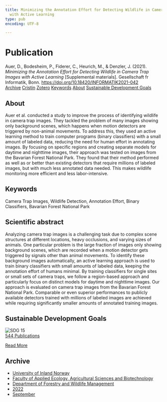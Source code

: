 ```yaml
---
title: Minimizing the Annotation Effort for Detecting Wildlife in Camera Trap Images
  with Active Learning
type: pub
encoding: UTF-8

---
```

<h1>Publication</h1>
<article id="csl-bib-container-NZPZAIXK" class="csl-bib-container">
  <div class="csl-bib-body"> <div class="csl-entry">Auer, D., Bodesheim, P., Fiderer, C., Heurich, M., &#38; Denzler, J. (2021). <i>Minimizing the Annotation Effort for Detecting Wildlife in Camera Trap Images with Active Learning</i> [Supplemental materials]. Gesellschaft fr Informatik, Bonn. <a href="https://doi.org/10.18420/INFORMATIK2021-042">https://doi.org/10.18420/INFORMATIK2021-042</a></div> </div>
  <div class="csl-bib-buttons">
    <a href="#taxonomy-article-NZPZAIXK" alt="archive" class="csl-bib-button">Archive</a>
    <a href="https://app.cristin.no/results/show.jsf?id=2048656" alt="Cristin" class="csl-bib-button">Cristin</a>
    <a href="http://zotero.org/groups/5881554/items/NZPZAIXK" alt="Zotero" class="csl-bib-button">Zotero</a>
    <a href="#keywords-article-NZPZAIXK" alt="keywords" class="csl-bib-button">Keywords</a>
    <a href="#about-article-NZPZAIXK" alt="about_pub" class="csl-bib-button">About</a>
    <a href="#sdg-article-NZPZAIXK" alt="sdg" class="csl-bib-button">Sustainable Development Goals</a>
  </div>
  <div id="csl-bib-meta-container-NZPZAIXK"></div>
</article>
<div id="csl-bib-meta-NZPZAIXK" class="csl-bib-meta">
  <article id="about-article-NZPZAIXK" class="about_pub-article">
    <h1>About</h1>
    Auer et al. conducted a study to improve the process of identifying wildlife in camera trap images. They tackled the problem of many images showing only background scenes, which happens when motion detectors are triggered by non-animal movements. To address this, they used an active learning method to train computer programs (binary classifiers) with a small amount of labeled data, reducing the need for human effort in annotating images. By focusing on specific regions and creating separate models for daytime and nighttime images, their approach was tested on images from the Bavarian Forest National Park. They found that their method performed as well as or better than existing detectors that require millions of labeled images, but with much less annotated data needed. This makes wildlife monitoring more efficient and less labor-intensive.
  </article>
  <article id="keywords-article-NZPZAIXK" class="keywords-article">
    <h1>Keywords</h1>
    Camera Trap Images, Wildlife Detection, Annotation Effort, Binary Classifiers, Bavarian Forest National Park
  </article>
  <article id="abstract-article-NZPZAIXK" class="abstract-article">
    <h1>Scientific abstract</h1>
    Analyzing camera trap images is a challenging task due to complex scene structures at different locations, heavy occlusions, and varying sizes of animals. One particular problem is the large fraction of images only showing background scenes, which are recorded when a motion detector gets triggered by signals other than animal movements. To identify these background images automatically, an active learning approach is used to train binary classifiers with small amounts of labeled data, keeping the annotation effort of humans minimal. By training classifiers for single sites or small sets of camera traps, we follow a region-based approach and particularly focus on distinct models for daytime and nighttime images. Our approach is evaluated on camera trap images from the Bavarian Forest National Park. Comparable or even superior performances to publicly available detectors trained with millions of labeled images are achieved while requiring significantly smaller amounts of annotated training images.
  </article>
  <article id="sdg-article-NZPZAIXK" class="sdg-article">
    <h1>Sustainable Development Goals</h1>
    <div class="sdg-container"><div id="sdg15" class="sdg">
        <img src="{{< params subfolder >}}images/sdg/sdg15_en.png" class="image" alt="SDG 15">
        <div class="sdg-overlay">
          <a href="{{< params subfolder >}}en/archive/?sdg=15#archive" class="sdg-publication-count"><span>544</span> Publications</a>
          <p><a href="https://sdgs.un.org/goals/goal15" class="sdg-read-more">Read More</a></p>
        </div>
      </div></div>
  </article>
  <article id="taxonomy-article-NZPZAIXK" class="taxonomy-article">
    <h1>Archive</h1>
    <ul>
      <li><a href="{{< params subfolder >}}en/archive/?key=3DCRN523">University of Inland Norway</a></li>
      <li><a href="{{< params subfolder >}}en/archive/?key=T77LXH6D">Faculty of Applied Ecology, Agricultural Sciences and Biotechnology</a></li>
      <li><a href="{{< params subfolder >}}en/archive/?key=7TRARPE3">Department of Forestry and Wildlife Management</a></li>
      <li><a href="{{< params subfolder >}}en/archive/?key=H9K9UC39">2022</a></li>
      <li><a href="{{< params subfolder >}}en/archive/?key=STM4XRGY">September</a></li>
    </ul>
  </article>
</div>
